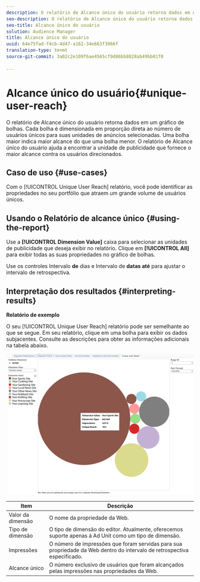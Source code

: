 ```yaml
---
description: O relatório de Alcance único do usuário retorna dados em um gráfico de bolhas. Cada bolha é dimensionada em proporção direta ao número de usuários únicos para suas unidades de anúncios selecionadas. Uma bolha maior indica maior alcance do que uma bolha menor. O relatório de Alcance único do usuário ajuda a encontrar a unidade de publicidade que fornece o maior alcance contra os usuários direcionados.
seo-description: O relatório de Alcance único do usuário retorna dados em um gráfico de bolhas. Cada bolha é dimensionada em proporção direta ao número de usuários únicos para suas unidades de anúncios selecionadas. Uma bolha maior indica maior alcance do que uma bolha menor. O relatório de Alcance único do usuário ajuda a encontrar a unidade de publicidade que fornece o maior alcance contra os usuários direcionados.
seo-title: Alcance único do usuário
solution: Audience Manager
title: Alcance único do usuário
uuid: 64e75fad-f4cb-4d47-a162-34e663f3966f
translation-type: tm+mt
source-git-commit: 3a02c2e109f6ae4565cf9d86bb8828ab49bb01f0

---
```



# Alcance único do usuário{#unique-user-reach}

O relatório de Alcance único do usuário retorna dados em um gráfico de bolhas. Cada bolha é dimensionada em proporção direta ao número de usuários únicos para suas unidades de anúncios selecionadas. Uma bolha maior indica maior alcance do que uma bolha menor. O relatório de Alcance único do usuário ajuda a encontrar a unidade de publicidade que fornece o maior alcance contra os usuários direcionados.

## Caso de uso {#use-cases}

Com o [!UICONTROL Unique User Reach] relatório, você pode identificar as propriedades no seu portfólio que atraem um grande volume de usuários únicos.

## Usando o Relatório de alcance único {#using-the-report}

Use a **[!UICONTROL Dimension Value]** caixa para selecionar as unidades de publicidade que deseja exibir no relatório. Clique em **[!UICONTROL All]** para exibir todas as suas propriedades no gráfico de bolhas.

Use os controles Intervalo **de** dias e Intervalo de **datas até** para ajustar o intervalo de retrospectiva.

## Interpretação dos resultados {#interpreting-results}

**Relatório de exemplo**

O seu [!UICONTROL Unique User Reach] relatório pode ser semelhante ao que se segue. Em seu relatório, clique em uma bolha para exibir os dados subjacentes. Consulte as descrições para obter as informações adicionais na tabela abaixo.

![](assets/publisher_unique_user_reach.png)

| Item | Descrição |
|--- |--- |
| Valor da dimensão | O nome da propriedade da Web. |
| Tipo de dimensão | O tipo de dimensão do editor. Atualmente, oferecemos suporte apenas à Ad Unit como um tipo de dimensão. |
| Impressões | O número de impressões que foram servidas para sua propriedade da Web dentro do intervalo de retrospectiva especificado. |
| Alcance único | O número exclusivo de usuários que foram alcançados pelas impressões nas propriedades da Web. |